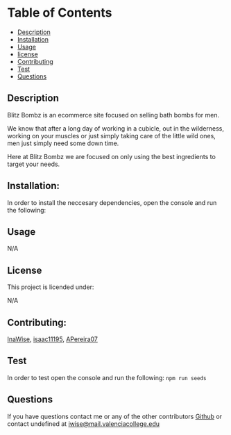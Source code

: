 

# Table of Contents 

* [Description](#Description)
* [Installation](#Installation)
* [Usage](#Usage)
* [license](#License)
* [Contributing](#Contributing)
* [Test](#Test)
* [Questions](#Questions)

## Description

Blitz Bombz is an ecommerce site focused on selling bath bombs for men. 

We know that after a long day of working in a cubicle, out in the wilderness, working on your muscles or just simply taking care of the little wild ones, men just simply need some down time. 

Here at Blitz Bombz we are focused on only using the best ingredients to target your needs. 
 

## Installation:
In order to install the neccesary dependencies, open the console and run the following:



## Usage
N/A

## License
This project is licended under:

N/A

## Contributing:
[InaWise](https://github.com/InaWise?tab=repositories), [isaac11195](https://github.com/isaac11195), [APereira07](https://github.com/APereira07) 

## Test
In order to test open the console and run the following:
```npm run seeds```

## Questions
If you have questions contact me or any of the other contributors [Github](https://github.com/undefined) or contact
undefined at iwise@mail.valenciacollege.edu












